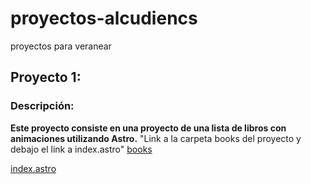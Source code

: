 # proyectos-alcudiencs
proyectos para veranear

## Proyecto 1:
### Descripción:
**Este proyecto consiste en una proyecto de una lista de libros con animaciones utilizando Astro.**
"Link a la carpeta books del proyecto y debajo el link a index.astro"
[books](./books)

[index.astro](books/src/pages/index.astro)